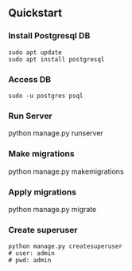 ## Quickstart

### Install Postgresql DB

```
sudo apt update
sudo apt install postgresql
```
### Access DB

```
sudo -u postgres psql
```

### Run Server
python manage.py runserver

### Make migrations
python manage.py makemigrations

### Apply migrations
python manage.py migrate

### Create superuser

```
python manage.py createsuperuser
# user: admin
# pwd: admin
```